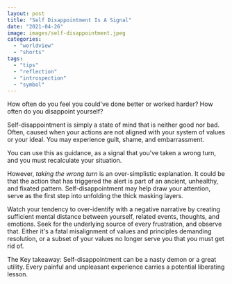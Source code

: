 ```yaml
---
layout: post
title: "Self Disappointment Is A Signal"
date: "2021-04-26"
image: images/self-disappointment.jpeg
categories: 
  - "worldview"
  - "shorts"
tags:
  - "tips"
  - "reflection"
  - "introspection"
  - "symbol"
---
```


How often do you feel you could've done better or worked harder? How often do you disappoint yourself?

Self-disappointment is simply a state of mind that is neither good nor bad. Often, caused when your actions are not aligned with your system of values or your ideal. You may experience guilt, shame, and embarrassment. 

You can use this as guidance, as a signal that you've taken a wrong turn, and you must recalculate your situation.

However, *taking the wrong turn* is an over-simplistic explanation. It could be that the action that has triggered the alert is part of an ancient, unhealthy, and fixated pattern. Self-disappointment may help draw your attention, serve as the first step into unfolding the thick masking layers.

Watch your tendency to over-identify with a negative narrative by creating sufficient mental distance between yourself, related events, thoughts, and emotions. Seek for the underlying source of every frustration, and observe that. Either it's a fatal misalignment of values and principles demanding resolution, or a subset of your values no longer serve you that you must get rid of.

The Key takeaway:
Self-disappointment can be a nasty demon or a great utility. Every painful and unpleasant experience carries a potential liberating lesson.